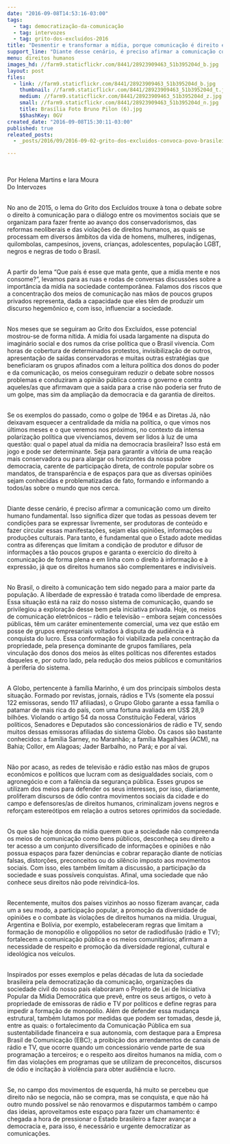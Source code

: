 ```yaml
---
date: "2016-09-08T14:53:16-03:00"
tags:
  - tag: democratização-da-comunicação
  - tag: intervozes
  - tag: grito-dos-excluídos-2016
title: "Desmentir e transformar a mídia, porque comunicação é direito e direito se conquista"
support_line: "Diante desse cenário, é preciso afirmar a comunicação como um direito humano fundamental"
menu: direitos humanos
images_hd: //farm9.staticflickr.com/8441/28923909463_51b395204d_b.jpg
layout: post
files:
  - link: //farm9.staticflickr.com/8441/28923909463_51b395204d_b.jpg
    thumbnail: //farm9.staticflickr.com/8441/28923909463_51b395204d_t.jpg
    medium: //farm9.staticflickr.com/8441/28923909463_51b395204d_z.jpg
    small: //farm9.staticflickr.com/8441/28923909463_51b395204d_n.jpg
    title: Brasília Foto Bruno Pilon (6).jpg
    $$hashKey: 0GV
created_date: "2016-09-08T15:30:11-03:00"
published: true
releated_posts:
  - _posts/2016/09/2016-09-02-grito-dos-excluidos-convoca-povo-brasileiro-para-lutar-por-seus-direitos.md

---
```

<p>&nbsp;</p>

<p>Por Helena Martins e Iara Moura<br />
Do Intervozes</p>

<p><br />
No ano de 2015, o lema do Grito dos Exclu&iacute;dos trouxe &agrave; tona o debate sobre o direito &agrave; comunica&ccedil;&atilde;o para o di&aacute;logo entre os movimentos sociais que se organizam para fazer frente ao avan&ccedil;o dos conservadorismos, das reformas neoliberais e das viola&ccedil;&otilde;es de direitos humanos, as quais se processam em diversos &acirc;mbitos da vida de homens, mulheres, ind&iacute;genas, quilombolas, campesinos, jovens, crian&ccedil;as, adolescentes, popula&ccedil;&atilde;o LGBT, negros e negras de todo o Brasil.</p>

<p><br />
A partir do lema &ldquo;Que pa&iacute;s &eacute; esse que mata gente, que a m&iacute;dia mente e nos consome?&rdquo;, levamos para as ruas e rodas de conversas discuss&otilde;es sobre a import&acirc;ncia da m&iacute;dia na sociedade contempor&acirc;nea. Falamos dos riscos que a concentra&ccedil;&atilde;o dos meios de comunica&ccedil;&atilde;o nas m&atilde;os de poucos grupos privados representa, dada a capacidade que eles t&ecirc;m de produzir um discurso hegem&ocirc;nico e, com isso, influenciar a sociedade.</p>

<p><br />
Nos meses que se seguiram ao Grito dos Exclu&iacute;dos, esse potencial mostrou-se de forma n&iacute;tida. A m&iacute;dia foi usada largamente na disputa do imagin&aacute;rio social e dos rumos da crise pol&iacute;tica que o Brasil vivencia. Com horas de cobertura de determinados protestos, invisibiliza&ccedil;&atilde;o de outros, apresenta&ccedil;&atilde;o de sa&iacute;das conservadoras e muitas outras estrat&eacute;gias que beneficiaram os grupos afinados com a leitura pol&iacute;tica dos donos do poder e da comunica&ccedil;&atilde;o, os meios conseguiram reduzir o debate sobre nossos problemas e conduziram a opini&atilde;o p&uacute;blica contra o governo e contra aqueles/as que afirmavam que a sa&iacute;da para a crise n&atilde;o poderia ser fruto de um golpe, mas sim da amplia&ccedil;&atilde;o da democracia e da garantia de direitos.</p>

<p><br />
Se os exemplos do passado, como o golpe de 1964 e as Diretas J&aacute;, n&atilde;o deixavam esquecer a centralidade da m&iacute;dia na pol&iacute;tica, o que vimos nos &uacute;ltimos meses e o que veremos nos pr&oacute;ximos, no contexto da intensa polariza&ccedil;&atilde;o pol&iacute;tica que vivenciamos, devem ser lidos &agrave; luz de uma quest&atilde;o: qual o papel atual da m&iacute;dia na democracia brasileira? Isso est&aacute; em jogo e pode ser determinante. Seja para garantir a vit&oacute;ria de uma rea&ccedil;&atilde;o mais conservadora ou para alargar os horizontes da nossa pobre democracia, carente de participa&ccedil;&atilde;o direta, de controle popular sobre os mandatos, de transpar&ecirc;ncia e de espa&ccedil;os para que as diversas opini&otilde;es sejam conhecidas e problematizadas de fato, formando e informando a todos/as sobre o mundo que nos cerca.</p>

<p><br />
Diante desse cen&aacute;rio, &eacute; preciso afirmar a comunica&ccedil;&atilde;o como um direito humano fundamental. Isso significa dizer que todas as pessoas devem ter condi&ccedil;&otilde;es para se expressar livremente, ser produtoras de conte&uacute;do e fazer circular essas manifesta&ccedil;&otilde;es, sejam elas opini&otilde;es, informa&ccedil;&otilde;es ou produ&ccedil;&otilde;es culturais. Para tanto, &eacute; fundamental que o Estado adote medidas contra as diferen&ccedil;as que limitam a condi&ccedil;&atilde;o de produtor e difusor de informa&ccedil;&otilde;es a t&atilde;o poucos grupos e garanta o exerc&iacute;cio do direito &agrave; comunica&ccedil;&atilde;o de forma plena e em linha com o direito &agrave; informa&ccedil;&atilde;o e &agrave; express&atilde;o, j&aacute; que os direitos humanos s&atilde;o complementares e indivis&iacute;veis.</p>

<p><br />
No Brasil, o direito &agrave; comunica&ccedil;&atilde;o tem sido negado para a maior parte da popula&ccedil;&atilde;o. A liberdade de express&atilde;o &eacute; tratada como liberdade de empresa. Essa situa&ccedil;&atilde;o est&aacute; na raiz do nosso sistema de comunica&ccedil;&atilde;o, quando se privilegiou a explora&ccedil;&atilde;o desse bem pela iniciativa privada. Hoje, os meios de comunica&ccedil;&atilde;o eletr&ocirc;nicos &ndash; r&aacute;dio e televis&atilde;o &ndash; embora sejam concess&otilde;es p&uacute;blicas, t&ecirc;m um car&aacute;ter eminentemente comercial, uma vez que est&atilde;o em posse de grupos empresariais voltados &agrave; disputa de audi&ecirc;ncia e &agrave; conquista do lucro. Essa conforma&ccedil;&atilde;o foi viabilizada pela concentra&ccedil;&atilde;o da propriedade, pela presen&ccedil;a dominante de grupos familiares, pela vincula&ccedil;&atilde;o dos donos dos meios &agrave;s elites pol&iacute;ticas nos diferentes estados daqueles e, por outro lado, pela redu&ccedil;&atilde;o dos meios p&uacute;blicos e comunit&aacute;rios &agrave; periferia do sistema.</p>

<p><br />
A Globo, pertencente &agrave; fam&iacute;lia Marinho, &eacute; um dos principais s&iacute;mbolos desta situa&ccedil;&atilde;o. Formado por revistas, jornais, r&aacute;dios e TVs (somente ela possui 122 emissoras, sendo 117 afiliadas), o Grupo Globo garante a essa fam&iacute;lia o patamar de mais rica do pa&iacute;s, com uma fortuna avaliada em US$ 28,9 bilh&otilde;es. Violando o artigo 54 da nossa Constitui&ccedil;&atilde;o Federal, v&aacute;rios pol&iacute;ticos, Senadores e Deputados s&atilde;o concession&aacute;rios de r&aacute;dio e TV, sendo muitos dessas emissoras afiliadas do sistema Globo. Os casos s&atilde;o bastante conhecidos: a fam&iacute;lia Sarney, no Maranh&atilde;o; a fam&iacute;lia Magalh&atilde;es (ACM), na Bahia; Collor, em Alagoas; Jader Barbalho, no Par&aacute;; e por a&iacute; vai.</p>

<p><br />
N&atilde;o por acaso, as redes de televis&atilde;o e r&aacute;dio est&atilde;o nas m&atilde;os de grupos econ&ocirc;micos e pol&iacute;ticos que lucram com as desigualdades sociais, com o agroneg&oacute;cio e com a fal&ecirc;ncia da seguran&ccedil;a p&uacute;blica. Esses grupos se utilizam dos meios para defender os seus interesses, por isso, diariamente, proliferam discursos de &oacute;dio contra movimentos sociais da cidade e do campo e defensores/as de direitos humanos, criminalizam jovens negros e refor&ccedil;am estere&oacute;tipos em rela&ccedil;&atilde;o a outros setores oprimidos da sociedade.</p>

<p><br />
Os que s&atilde;o hoje donos da m&iacute;dia querem que a sociedade n&atilde;o compreenda os meios de comunica&ccedil;&atilde;o como bens p&uacute;blicos, desconhe&ccedil;a seu direito a ter acesso a um conjunto diversificado de informa&ccedil;&otilde;es e opini&otilde;es e n&atilde;o possua espa&ccedil;os para fazer den&uacute;ncias e cobrar repara&ccedil;&atilde;o diante de not&iacute;cias falsas, distor&ccedil;&otilde;es, preconceitos ou do sil&ecirc;ncio imposto aos movimentos sociais. Com isso, eles tamb&eacute;m limitam a discuss&atilde;o, a participa&ccedil;&atilde;o da sociedade e suas poss&iacute;veis conquistas. Afinal, uma sociedade que n&atilde;o conhece seus direitos n&atilde;o pode reivindic&aacute;-los.</p>

<p><br />
Recentemente, muitos dos pa&iacute;ses vizinhos ao nosso fizeram avan&ccedil;ar, cada um a seu modo, a participa&ccedil;&atilde;o popular, a promo&ccedil;&atilde;o da diversidade de opini&otilde;es e o combate &agrave;s viola&ccedil;&otilde;es de direitos humanos na m&iacute;dia. Uruguai, Argentina e Bol&iacute;via, por exemplo, estabeleceram regras que limitam a forma&ccedil;&atilde;o de monop&oacute;lio e oligop&oacute;lios no setor de radiodifus&atilde;o (r&aacute;dio e TV); fortalecem a comunica&ccedil;&atilde;o p&uacute;blica e os meios comunit&aacute;rios; afirmam a necessidade de respeito e promo&ccedil;&atilde;o da diversidade regional, cultural e ideol&oacute;gica nos ve&iacute;culos.</p>

<p><br />
Inspirados por esses exemplos e pelas d&eacute;cadas de luta da sociedade brasileira pela democratiza&ccedil;&atilde;o da comunica&ccedil;&atilde;o, organiza&ccedil;&otilde;es da sociedade civil do nosso pa&iacute;s elaboraram o Projeto de Lei de Iniciativa Popular da M&iacute;dia Democr&aacute;tica que prev&ecirc;, entre os seus artigos, o veto &agrave; propriedade de emissoras de r&aacute;dio e TV por pol&iacute;ticos e define regras para impedir a forma&ccedil;&atilde;o de monop&oacute;lio. Al&eacute;m de defender essa mudan&ccedil;a estrutural, tamb&eacute;m lutamos por medidas que podem ser tomadas, desde j&aacute;, entre as quais: o fortalecimento da Comunica&ccedil;&atilde;o P&uacute;blica em sua sustentabilidade financeira e sua autonomia, com destaque para a Empresa Brasil de Comunica&ccedil;&atilde;o (EBC); a proibi&ccedil;&atilde;o dos arrendamentos de canais de r&aacute;dio e TV, que ocorre quando um concession&aacute;rio vende parte de sua programa&ccedil;&atilde;o a terceiros; e o respeito aos direitos humanos na m&iacute;dia, com o fim das viola&ccedil;&otilde;es em programas que se utilizam de preconceitos, discursos de &oacute;dio e incita&ccedil;&atilde;o &agrave; viol&ecirc;ncia para obter audi&ecirc;ncia e lucro.</p>

<p><br />
Se, no campo dos movimentos de esquerda, h&aacute; muito se percebeu que direito n&atilde;o se negocia, n&atilde;o se compra, mas se conquista, e que n&atilde;o h&aacute; outro mundo poss&iacute;vel se n&atilde;o renovarmos e disputarmos tamb&eacute;m o campo das ideias, aproveitamos este espa&ccedil;o para fazer um chamamento: &eacute; chegada a hora de pressionar o Estado brasileiro a fazer avan&ccedil;ar a democracia e, para isso, &eacute; necess&aacute;rio e urgente democratizar as comunica&ccedil;&otilde;es.</p>
